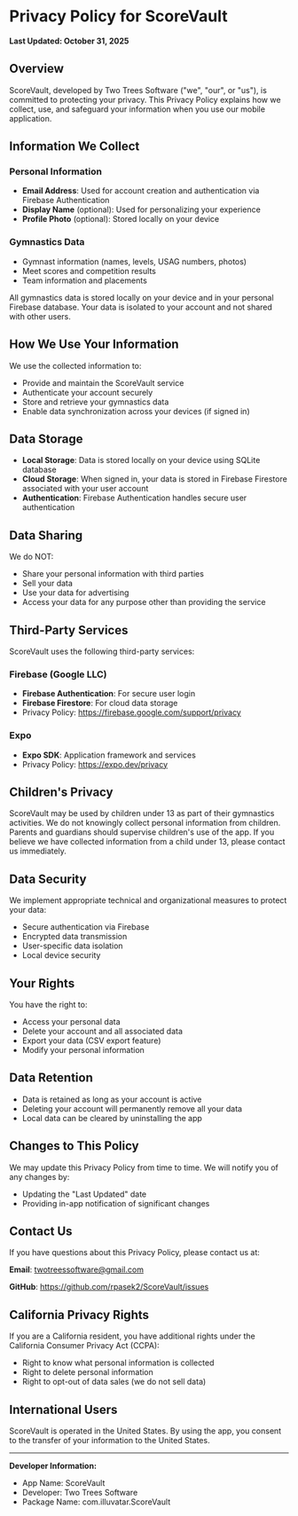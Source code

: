 # Privacy Policy for ScoreVault

**Last Updated: October 31, 2025**

## Overview

ScoreVault, developed by Two Trees Software ("we", "our", or "us"), is committed to protecting your privacy. This Privacy Policy explains how we collect, use, and safeguard your information when you use our mobile application.

## Information We Collect

### Personal Information
- **Email Address**: Used for account creation and authentication via Firebase Authentication
- **Display Name** (optional): Used for personalizing your experience
- **Profile Photo** (optional): Stored locally on your device

### Gymnastics Data
- Gymnast information (names, levels, USAG numbers, photos)
- Meet scores and competition results
- Team information and placements

All gymnastics data is stored locally on your device and in your personal Firebase database. Your data is isolated to your account and not shared with other users.

## How We Use Your Information

We use the collected information to:
- Provide and maintain the ScoreVault service
- Authenticate your account securely
- Store and retrieve your gymnastics data
- Enable data synchronization across your devices (if signed in)

## Data Storage

- **Local Storage**: Data is stored locally on your device using SQLite database
- **Cloud Storage**: When signed in, your data is stored in Firebase Firestore associated with your user account
- **Authentication**: Firebase Authentication handles secure user authentication

## Data Sharing

We do NOT:
- Share your personal information with third parties
- Sell your data
- Use your data for advertising
- Access your data for any purpose other than providing the service

## Third-Party Services

ScoreVault uses the following third-party services:

### Firebase (Google LLC)
- **Firebase Authentication**: For secure user login
- **Firebase Firestore**: For cloud data storage
- Privacy Policy: https://firebase.google.com/support/privacy

### Expo
- **Expo SDK**: Application framework and services
- Privacy Policy: https://expo.dev/privacy

## Children's Privacy

ScoreVault may be used by children under 13 as part of their gymnastics activities. We do not knowingly collect personal information from children. Parents and guardians should supervise children's use of the app. If you believe we have collected information from a child under 13, please contact us immediately.

## Data Security

We implement appropriate technical and organizational measures to protect your data:
- Secure authentication via Firebase
- Encrypted data transmission
- User-specific data isolation
- Local device security

## Your Rights

You have the right to:
- Access your personal data
- Delete your account and all associated data
- Export your data (CSV export feature)
- Modify your personal information

## Data Retention

- Data is retained as long as your account is active
- Deleting your account will permanently remove all your data
- Local data can be cleared by uninstalling the app

## Changes to This Policy

We may update this Privacy Policy from time to time. We will notify you of any changes by:
- Updating the "Last Updated" date
- Providing in-app notification of significant changes

## Contact Us

If you have questions about this Privacy Policy, please contact us at:

**Email**: twotreessoftware@gmail.com

**GitHub**: https://github.com/rpasek2/ScoreVault/issues

## California Privacy Rights

If you are a California resident, you have additional rights under the California Consumer Privacy Act (CCPA):
- Right to know what personal information is collected
- Right to delete personal information
- Right to opt-out of data sales (we do not sell data)

## International Users

ScoreVault is operated in the United States. By using the app, you consent to the transfer of your information to the United States.

---

**Developer Information:**
- App Name: ScoreVault
- Developer: Two Trees Software
- Package Name: com.illuvatar.ScoreVault
